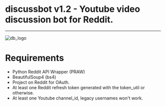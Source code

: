 discussbot v1.2 - Youtube video discussion bot for Reddit.
===
---

![db_logo](http://i.imgur.com/xZT8qDb.png)

Requirements
===

* Python Reddit API Wrapper (PRAW)
* BeautifulSoup4 (bs4)
* Project on Reddit for OAuth.
* At least one Reddit refresh token generated with the token_util or otherwise.
* At least one Youtube channel_id, legacy usernames won't work.
